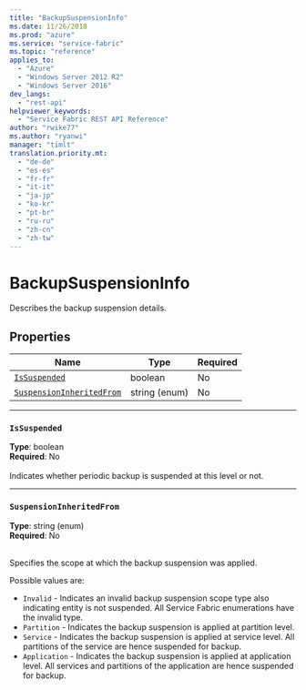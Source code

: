 ```yaml
---
title: "BackupSuspensionInfo"
ms.date: 11/26/2018
ms.prod: "azure"
ms.service: "service-fabric"
ms.topic: "reference"
applies_to: 
  - "Azure"
  - "Windows Server 2012 R2"
  - "Windows Server 2016"
dev_langs: 
  - "rest-api"
helpviewer_keywords: 
  - "Service Fabric REST API Reference"
author: "rwike77"
ms.author: "ryanwi"
manager: "timlt"
translation.priority.mt: 
  - "de-de"
  - "es-es"
  - "fr-fr"
  - "it-it"
  - "ja-jp"
  - "ko-kr"
  - "pt-br"
  - "ru-ru"
  - "zh-cn"
  - "zh-tw"
---
```

# BackupSuspensionInfo

Describes the backup suspension details.


## Properties
| Name | Type | Required |
| --- | --- | --- |
| [`IsSuspended`](#issuspended) | boolean | No |
| [`SuspensionInheritedFrom`](#suspensioninheritedfrom) | string (enum) | No |

____
### `IsSuspended`
__Type__: boolean <br/>
__Required__: No<br/>
<br/>
Indicates whether periodic backup is suspended at this level or not.

____
### `SuspensionInheritedFrom`
__Type__: string (enum) <br/>
__Required__: No<br/>
<br/>


Specifies the scope at which the backup suspension was applied.


Possible values are: 

  - `Invalid` - Indicates an invalid backup suspension scope type also indicating entity is not suspended. All Service Fabric enumerations have the invalid type.
  - `Partition` - Indicates the backup suspension is applied at partition level.
  - `Service` - Indicates the backup suspension is applied at service level. All partitions of the service are hence suspended for backup.
  - `Application` - Indicates the backup suspension is applied at application level. All services and partitions of the application are hence suspended for backup.


